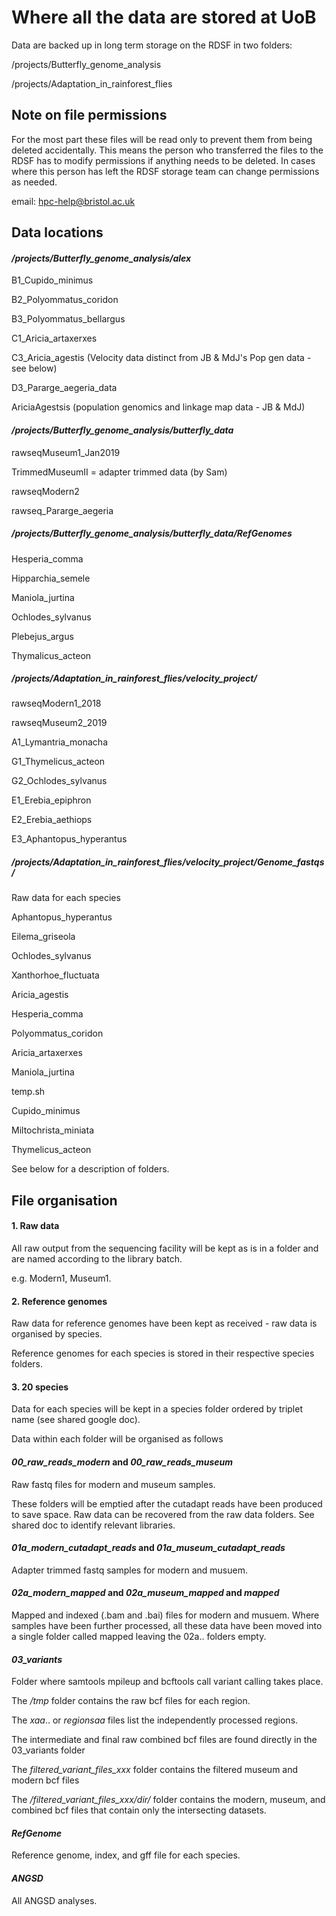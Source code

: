 # Where all the data are stored at UoB 

Data are backed up in long term storage on the RDSF in two folders: 

/projects/Butterfly_genome_analysis

/projects/Adaptation_in_rainforest_flies


## Note on file permissions

For the most part these files will be read only to prevent them from being deleted accidentally. This means the person who transferred the files to the RDSF has to modify permissions if anything needs to be deleted. In cases where this person has left the RDSF storage team can change permissions as needed. 

email: hpc-help@bristol.ac.uk


## Data locations

#### */projects/Butterfly_genome_analysis/alex*

B1_Cupido_minimus

B2_Polyommatus_coridon

B3_Polyommatus_bellargus

C1_Aricia_artaxerxes

C3_Aricia_agestis (Velocity data distinct from JB & MdJ's Pop gen data - see below)

D3_Pararge_aegeria_data

AriciaAgestsis (population genomics and linkage map data - JB & MdJ)


#### */projects/Butterfly_genome_analysis/butterfly_data*

rawseqMuseum1_Jan2019

TrimmedMuseumII    = adapter trimmed data (by Sam)

rawseqModern2

rawseq_Pararge_aegeria



##### */projects/Butterfly_genome_analysis/butterfly_data/RefGenomes*

Hesperia_comma

Hipparchia_semele

Maniola_jurtina

Ochlodes_sylvanus

Plebejus_argus

Thymalicus_acteon


##### */projects/Adaptation_in_rainforest_flies/velocity_project/*

rawseqModern1_2018

rawseqMuseum2_2019

A1_Lymantria_monacha

G1_Thymelicus_acteon

G2_Ochlodes_sylvanus

E1_Erebia_epiphron

E2_Erebia_aethiops

E3_Aphantopus_hyperantus



##### */projects/Adaptation_in_rainforest_flies/velocity_project/Genome_fastqs/*

Raw data for each species

Aphantopus_hyperantus  

Eilema_griseola

Ochlodes_sylvanus

Xanthorhoe_fluctuata

Aricia_agestis

Hesperia_comma

Polyommatus_coridon

Aricia_artaxerxes

Maniola_jurtina

temp.sh

Cupido_minimus

Miltochrista_miniata

Thymelicus_acteon





See below for a description of folders. 

## File organisation

#### 1. Raw data

All raw output from the sequencing facility will be kept as is in a folder and are named according to the library batch. 

e.g. Modern1, Museum1. 

#### 2. Reference genomes

Raw data for reference genomes have been kept as received - raw data is organised by species. 

Reference genomes for each species is stored in their respective species folders. 

#### 3. 20 species

Data for each species will be kept in a species folder ordered by triplet name (see shared google doc). 

Data within each folder will be organised as follows


#### *00_raw_reads_modern* and *00_raw_reads_museum*

Raw fastq files for modern and museum samples. 

These folders will be emptied after the cutadapt reads have been produced to save space. Raw data can be recovered from the raw data folders. See shared doc to identify relevant libraries. 


#### *01a_modern_cutadapt_reads* and *01a_museum_cutadapt_reads*

Adapter trimmed fastq samples for modern and musuem. 

#### *02a_modern_mapped* and *02a_museum_mapped* and *mapped*

Mapped and indexed (.bam and .bai) files for modern and musuem. Where samples have been further processed, all these data have been moved into a single folder called mapped leaving the 02a.. folders empty. 

#### *03_variants*

Folder where samtools mpileup and bcftools call variant calling takes place. 

The */tmp* folder contains the raw bcf files for each region. 

The *xaa*.. or *regionsaa* files list the independently processed regions. 

The intermediate and final raw combined bcf files are found directly in the 03_variants folder

The *filtered_variant_files_xxx* folder contains the filtered museum and modern bcf files

The */filtered_variant_files_xxx/dir/* folder contains the modern, museum, and combined bcf files that contain only the intersecting datasets. 

#### *RefGenome*

Reference genome, index, and gff file for each species. 


#### *ANGSD*

All ANGSD analyses. 

